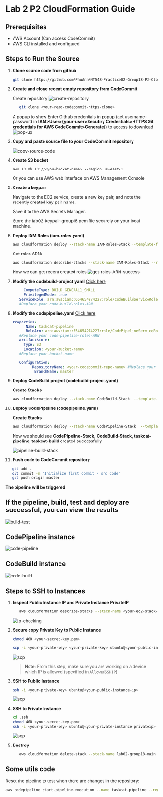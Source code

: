 # Lab 2 P2 CloudFormation Guide

## Prerequisites

- AWS Account (Can access CodeCommit)
- AWS CLI installed and configured

## Steps to Run the Source

1. **Clone source code from github**

   ```sh
   git clone https://github.com/FhuAnn/NT548-Practice02-Group18-P2-CloudFormation-CodePipeline.git
   ```

2. **Create and clone recent empty repository from CodeCommit**

   Create repository
   ![create-repository](assets/aws-repository.png)

   ```sh
      git clone <your-repo-codecommit-https-clone>
   ```

   A popup to show
   Enter Github credentials in popup (get username-password in **IAM>User>{your-user>Secutiry Credentials>HTTPS Git credentials for AWS CodeCommit>Generate**}) to access to download
   ![pop-up](assets/popup.png)

3. **Copy and paste source file to your CodeCommit repository**

   ![copy-source-code](assets/copy-source-code.png)

4. **Create S3 bucket**

   ```sh
   aws s3 mb s3://<you-bucket-name> --region us-east-1
   ```

   Or you can use AWS web interface on AWS Management Console

5. **Create a keypair**

   Navigate to the EC2 service, create a new key pair, and note the recently created key pair name.

   Save it to the AWS Secrets Manager.

   Store the lab02-keypair-group18.pem file securely on your local machine.

6. **Deploy IAM Roles (iam-roles.yaml)**

   ```sh
   aws cloudformation deploy --stack-name IAM-Roles-Stack --template-file iam-roles.yaml --capabilities CAPABILITY_NAMED_IAM --region us-east-1
   ```

   Get roles ARN:

   ```sh
   aws cloudformation describe-stacks --stack-name IAM-Roles-Stack --region us-east-1 --query 'Stacks[0].Outputs[*].{OutputKey:OutputKey outputValue:OutputValue}'
   ```

   Now we can get recent created roles
   ![get-roles-ARN-success](assets/getRoles.png)

7. **Modify the codebuild-project.yaml** [Click here](codebuild-project.yaml)

   ```yaml
        ComputeType: BUILD_GENERAL1_SMALL
        PrivilegedMode: true
      ServiceRole: arn:aws:iam::654654274227:role/CodeBuildServiceRole
      #Replace your code-build-roles-ARN

   ```

8. **Modify the codepipeline.yaml** [Click here](codepipeline.yaml)

   ```yaml
   Properties:
         Name: taskcat-pipeline
         RoleArn: arn:aws:iam::654654274227:role/CodePipelineServiceRole
      #Replace your code-pipeline-roles-ARN
      ArtifactStore:
        Type: S3
        Location: <your-bucket-name>
      #Replace your-bucket-name
   ```

   ```yaml
      Configuration:
            RepositoryName: <your-codecommit-repo-name> #Replace your codecommit repository name
             BranchName: master
   ```

9. **Deploy CodeBuild project (codebuild-project.yaml)**

   **Create Stacks**

   ```sh
   aws cloudformation deploy --stack-name CodeBuild-Stack  --template-file codebuild-project.yaml --region us-east-1 --capabilities CAPABILITY_NAMED_IAM
   ```

10. **Deploy CodePipeline (codepipeline.yaml)**

    **Create Stacks**

    ```sh
    aws cloudformation deploy --stack-name CodePipeline-Stack  --template-file codepipeline.yaml --region us-east-1 --capabilities CAPABILITY_NAMED_IAM
    ```

    Now we should see **CodePipeline-Stack**, **CodeBuild-Stack**, **taskcat-pipeline**, **taskcat-build** created successfully

    ![pipeline-build-stack](assets/pipeline-build-stack.png)

11. **Push code to CodeCommit repository**

```sh
   git add .
   git commit -m "Initialize first commit - src code"
   git push origin master
```

**The pipeline will be triggered**

## If the pipeline, build, test and deploy are successful, you can view the results

![build-test](assets/successfull-build-stack.png)

## CodePipeline instance

![code-pipeline](assets/codepipeline-successfully.png)

## CodeBuild instance

![code-build](assets/codebuild-successfully.png)

## Steps to SSH to Instances

1. **Inspect Public Instance IP and Private Instance PrivateIP**

   ```sh
      aws cloudformation describe-stacks --stack-name <your-ec2-stack-name> --region us-east-1 --query 'Stacks[0].Outputs'
   ```

   ![ip-checking](assets/checkIP.png)

2. **Secure copy Private Key to Public Instance**

   ```sh
   chmod 400 <your-secret-key.pem>
   ```

   ```sh
   scp -i <your-private-key> <your-private-key> ubuntu@<your-public-instance-ip>:/home/ubuntu/.ssh/
   ```

   ![scp](assets/copyKeyPairToPublicIP.png)

   > **Note**: From this step, make sure you are working on a device which IP is allowed (specified in `AllowedSSHIP`)

3. **SSH to Public Instance**

   ```sh
   ssh -i <your-private-key> ubuntu@<your-public-instance-ip>
   ```

   ![scp](assets/accessPublicIP.png)

4. **SSH to Private Instance**

   ```sh
   cd .ssh
   chmod 400 <your-secret-key.pem>
   ssh -i <your-private-key> ubuntu@<your-private-instance-privateip>
   ```

   ![scp](assets/accessPrivateIP.png)

5. **Destroy**

   ```sh
      aws cloudformation delete-stack --stack-name lab02-group18-main --region us-east-1
   ```

## Some utils code

Reset the pipeline to test when there are changes in the repository:

```sh
aws codepipeline start-pipeline-execution --name taskcat-pipeline --region us-east-1
```
